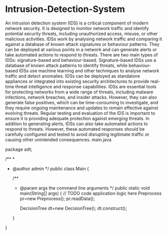 # Intrusion-Detection-System

An intrusion detection system (IDS) is a critical component of modern 
network security. It is designed to monitor network traffic and identify potential 
security threats, including unauthorized access, misuse, or other malicious 
activities. IDSs work by analysing network traffic and comparing it against a 
database of known attack signatures or behaviour patterns. They can be 
deployed at various points in a network and can generate alerts or take 
automated actions to respond to threats. There are two main types of IDSs: 
signature-based and behaviour-based. Signature-based IDSs use a database of 
known attack patterns to identify threats, while behaviour-based IDSs use 
machine learning and other techniques to analyse network traffic and detect 
anomalies. IDSs can be deployed as standalone appliances or integrated into 
existing security architectures to provide real-time threat intelligence and 
response capabilities. IDSs are essential tools for protecting networks from a 
wide range of threats, including malware infections, network breaches, and 
insider attacks. However, they can also generate false positives, which can be 
time-consuming to investigate, and they require ongoing maintenance and 
updates to remain effective against evolving threats. Regular testing and 
evaluation of the IDS is important to ensure it is providing adequate protection 
against emerging threats.   In addition to generating alerts, IDSs can also take 
automated actions to respond to threats. However, these automated responses 
should be carefully configured and tested to avoid disrupting legitimate traffic 
or causing other unintended consequences.
main.java

package adt;

/**
 *
 * @author admin
 */
public class Main {

    /**
     * @param args the command line arguments
     */
    public static void main(String[] args) {
        // TODO code application logic here
        Preprocess pr=new Preprocess();
        pr.readData();
        
        
        DecisionTree dt=new DecisionTree();
        dt.construct();
        
    }
    
}
